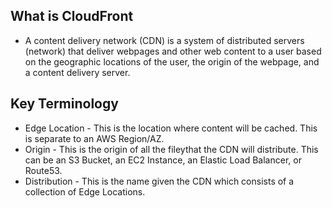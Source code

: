 ## What is CloudFront
* A content delivery network (CDN) is a system of distributed servers (network) that deliver webpages and other web content to a user based on the geographic locations 
of the user, the origin of the webpage, and a content delivery server. 

## Key Terminology
* Edge Location - This is the location where content will be cached. This is separate to an AWS Region/AZ. 
* Origin - This is the origin of all the fileythat the CDN will distribute. This can be an S3 Bucket, an EC2 Instance, an Elastic Load Balancer, or 
Route53. 
* Distribution - This is the name given the CDN which consists of a collection of Edge Locations. 

